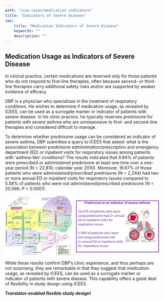 ```yaml
---
path: "/use-cases/medication-indicators"
title: "Indicators of Severe Disease"
seo:
    title: "Medication Indicators of Severe Disease"
    keywords: ""
    description: ""
---
```


## Medication Usage as Indicators of Severe Disease<a name="medication-indicators-severe-disease"></a>

In clinical practice, certain medications are reserved only for those patients who do not respond to first-line therapies, often because second- or third-line therapies carry additional safety risks and/or are supported by weaker evidence of efficacy.

DBP is a physician who specializes in the treatment of respiratory conditions. He wishes to determine if medication usage, as revealed by ICEES, can be used as a surrogate marker or indicator of patients with severe disease. In his clinic practice, he typically reserves prednisone for patients with severe asthma who are unresponsive to first- and second-line therapies and considered difficult to manage.

To determine whether prednisone usage can be considered an indicator of severe asthma, DBP submitted a query to ICEES that asked: what is the association between prednisone administration/prescription and emergency department (ED) or inpatient visits for respiratory issues among patients with ‘asthma-like’ conditions? The results indicated that 9.84% of patients were prescribed or administered prednisone at least one time over a one-year period (N = 22,810; calendar year 2010). Moreover, 16.67% of those patients who were administered/prescribed prednisone (N = 2,244) had two or more annual ED or inpatient visits for respiratory issues compared to 5.58% of patients who were not administered/prescribed prednisone (N = 20,566; P < 0.0001).

![Prednisone.png](Prednisone.png)

While these results confirm DBP’s clinic experience, and thus perhaps are not surprising, they are remarkable in that they suggest that medication usage, as revealed by ICEES, can be used as a surrogate marker or indicator of patients with severe disease. This capability offers a great deal of flexibility in study design using ICEES.

**Translator-enabled flexible study design!** 

